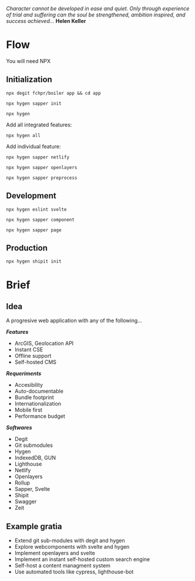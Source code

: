 _Character cannot be developed in ease and quiet. Only through experience of trial and suffering can the soul be strengthened, ambition inspired, and success achieved..._ **Helen Keller**
# Flow
You will need NPX
## Initialization
`npx degit fchpr/boiler app && cd app`

`npx hygen sapper init`

`npx hygen`

Add all integrated features:

`npx hygen all`

Add individual feature:

`npx hygen sapper netlify`

`npx hygen sapper openlayers`

`npx hygen sapper preprocess`

## Development

`npx hygen eslint svelte`

`npx hygen sapper component`

`npx hygen sapper page`
## Production
`npx hygen shipit init`

# Brief
## Idea
A progresive web application with any of the following...

_**Features**_
 * ArcGIS, Geolocation API 
 * Instant CSE
 * Offline support
 * Self-hosted CMS
 
_**Requeriments**_
 * Accesibility
 * Auto-documentable
 * Bundle footprint
 * Internationalization
 * Mobile first
 * Performance budget
 
 _**Softwares**_
* Degit
* Git submodules
* Hygen
* IndexedDB, GUN
* Lighthouse
* Netlify
* Openlayers
* Rollup
* Sapper, Svelte
* Shipit
* Swagger
* Zeit

## Example gratia
* Extend git sub-modules with degit and hygen
* Explore webcomponents with svelte and hygen
* Implement openlayers and svelte
* Implement an instant self-hosted custom search engine
* Self-host a content managment system
* Use automated tools like cypress, lighthouse-bot
